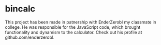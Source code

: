 # bincalc
This project has been made in patnership with EnderZerobl my classmate in college. He was responsible for the JavaScript code, which brought functionality and dynamism to the calculator. Check out his profile at github.com/enderzerobl.
